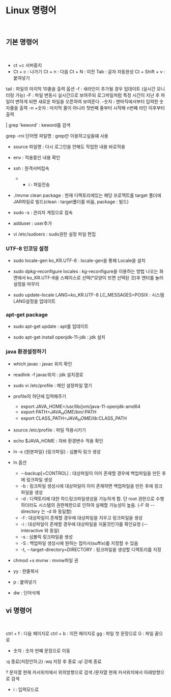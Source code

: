 # Linux 명령어
<br/>

## 기본 명령어
<br/>

+ ct +c 서버중지
+ Ct + c : 나가기
Ct + n : 다음
Ct + N : 이전
Tab : 글자 자동완성
Ct + Shift + v : 붙여넣기

tail : 파일의 마지막 10줄을 출력
옵션 
-f : 새라인이 추가될 경우 업데이트 (실시간 모니터링 가능)
-F : 파일 변동시 실시간으로 보여주되 로그파일처럼 특정 시간이 지난 후 파일이 변하게 되면 새로운 파일을 오픈하여 보여준다.
-숫자 : 맨마직에서부터 입력한 숫자줄을 출력
-n +숫자 : 마지막 줄이 아니라 첫번째 줄부터 시작해 n번쨰 라인 이후부터 출력

| grep 'keword' : keword를 검색


grep -rni 단어명 파일명 : grep만 이용하고싶을떄 사용

+ source 파일명 : 다시 로그인을 안해도 작업한 내용 바로적용

+ env : 적용중인 내용 확인

+ ssh : 원격서버접속
  + - i : 파일전송 

+ ./mvnw clean package : 현재 디렉토리에있는 해당 프로젝트를 target 폴더에 JAR파일로 빌드(clean : target폴더를 비움, package : 빌드)

+ sudo -s : 관리자 계정으로 접속

+ adduser : user추가

+ vi /etc/sudoers : sudo권한 설정 파일 편집

### UTF-8 인코딩 설정

+ sudo locale-gen ko_KR.UTF-8 : locale-gen을 통해 Locale을 설치

+ sudo dpkg-reconfigure locales : kg-reconfigure을 이용하는 방법 나오는 화면에서 ko_KR.UTF-8을 스페이스로 선택(*모양이 뜨면 선택된 것)후 엔터를 눌러 설정을 마무리

+ sudo update-locale LANG=ko_KR.UTF-8 LC_MESSAGES=POSIX :  시스템 LANG설정을 업데이트

### apt-get package

+ sudo apt-get update : apt를 업데이트

+ sudo apt-get install openjdk-11-jdk : jdk 설치


### java 환경설정하기

+ which javac : javac 위치 확인
+ readlink -f javac위치 : jdk 설치경로

+ sudo vi /etc/profile : 메인 설정파일 열기

+ profile의 하단에 입력해주기
  + export JAVA_HOME=/usr/lib/jvm/java-11-openjdk-amd64
  + export PATH=$JAVA_HOME/bin/:$PATH
  + export CLASS_PATH=$JAVA_HOME/lib:$CLASS_PATH

+ source /etc/profile : 파일 적용시키기

+ echo $JAVA_HOME : 자바 환경변수 적용 확인


+ ln -s {원본파일} {링크파일} : 심볼릭 링크 생성
+ ln 옵션
  + --backup[=CONTROL] : 대상파일이 이미 존재할 경우에 백업파일을 만든 후에 링크파일 생성
  + -b : 링크파일 생성시에 대상파일이 이미 존재하면 백업파일을 만든 후에 링크파일을 생성
  + -d : 디렉토리에 대한 하드링크파일생성을 가능하게 함. 단 root 권한으로 수행하더라도 시스템의 권한제한으로 인하여 실패할 가능성이 높음. (-F 와 --directory 는 -d 와 동일함)
  + -f : 대상파일이 존재할 경우에 대상파일을 지우고 링크파일을 생성
  + -i : 대상파일이 존재할 경우에 대상파일을 지울것인가를 확인요청 (--interactive 와 동일)
  + -s : 심볼릭 링크파일을 생성
  + -S : 백업파일 생성시에 원하는 접미사(suffix)를 지정할 수 있음
  + -t, --target-directory=DIRECTORY : 링크파일을 생성할 디렉토리를 지정
 
+ chmod +x mvnw : mvnw파일 권


+ yy : 한줄복사
+ p : 붙여넣기
+ dw : 단어삭제

## vi 명령어
<br/>

ctrl + f : 다음 페이지로
ctrl + b : 이전 페이지로
gg : 파일 첫 문장으로
G : 파일 끝으로
- 숫자 : 숫자 번쨰 문장으로 이동

:q 종료(저장안하고)
:wq 저장 후 종료
:q! 강제 종료

? 문자열  현재 커서위치에서 위의방향으로 검색 
/문자열   현재 커서위치에서 아래방향으로 검색 

+ i : 입력모드로 
